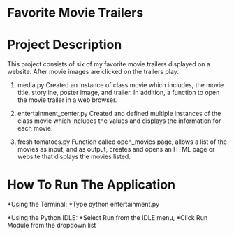 # Favorite Movie Trailers

# Project Description
This project consists of six of my favorite movie
trailers displayed on a website.  After movie images are clicked
on the trailers play.

1. media.py
Created an instance of class movie which includes, the movie title,
storyline, poster image, and trailer. In addition, a function to open
the movie trailer in a web browser.

2. entertainment_center.py
Created and defined multiple instances of the class movie which
includes the values and displays the information for each movie.

3. fresh tomatoes.py
Function called open_movies page, allows a list of the movies
as input, and as output, creates and opens an HTML page
or website that displays the movies listed.

# How To Run The Application
*Using the Terminal:
    *Type python entertainment.py

*Using the Python IDLE:
    *Select Run from the IDLE menu,
*Click Run Module from the dropdown list
